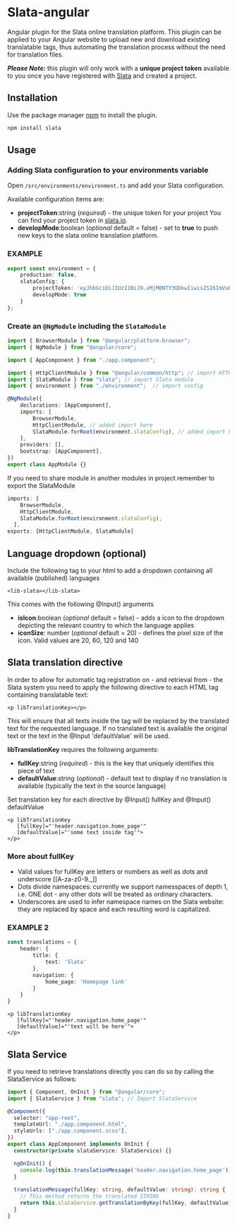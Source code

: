 # **Slata-angular**

Angular plugin for the Slata online translation platform. This plugin can be applied to your Angular website to upload new and download existing translatable tags, thus automating the translation process without the need for translation files.

_**Please Note:**_ this plugin will only work with a **unique project token** available to you once you have registered with [Slata](https://www.slata.io) and created a project.

## **Installation**

Use the package manager [npm](https://www.npmjs.com/) to install the plugin.

```bash
npm install slata
```

## **Usage**

### **Adding Slata configuration to your environments variable**

Open `/src/environments/environment.ts` and add your Slata configuration.

Available configuration items are:

* **projectToken**:string (*required*) - the unique token for your project You can find your project token in [slata.io](https://slata.io/).
* **developMode**:boolean (*optional* default = false) - set to **true** to push new keys to the slata online translation platform.

### EXAMPLE

```ts
export const environment = {
    production: false,
    slataConfig: {
        projectToken: 'eyJhbGciOiJIUzI1NiJ9.xMjM0NTY3ODkwIiwisZSI6ImVuLVpBIiwiaWF0Ijox',
        developMode: true
    }
};
```

### Create an `@NgModule` including the `SlataModule`

```ts
import { BrowserModule } from "@angular/platform-browser";
import { NgModule } from "@angular/core";

import { AppComponent } from "./app.component";

import { HttpClientModule } from "@angular/common/http"; // import HTTP module 
import { SlataModule } from "slata"; // import Slata module
import { environment } from "./environment";  // import config

@NgModule({
    declarations: [AppComponent],
    imports: [
        BrowserModule,
        HttpClientModule, // added import here
        SlataModule.forRoot(environment.slataConfig), // added import here
    ],
    providers: [],
    bootstrap: [AppComponent],
})
export class AppModule {}
```

If you need to share module in another modules in project remember to export the SlataModule

```ts
imports: [
    BrowserModule,
    HttpClientModule,
    SlataModule.forRoot(environment.slataConfig),
  ], 
exports: [HttpClientModule, SlataModule]
```

## **Language dropdown (optional)**

Include the following tag to your html to add a dropdown containing all available (published) languages

```angular2html
<lib-slata></lib-slata>
```

This comes with the following @Input() arguments

* **isIcon**:boolean (*optional* default = false) - adds a icon to the dropdown depicting the relevant country to which the language applies
* **iconSize**: number (*optional* default = 20) - defines the pixel size of the icon. Valid values are 20, 60, 120 and 140

## **Slata translation directive**

In order to allow for automatic tag registration on - and retrieval from - the Slata system you need to apply the following directive to each HTML tag containing translatable text:

```angular2html
<p libTranslationKey></p>
```

This will ensure that all texts inside the tag will be replaced by the translated text for the requested language. If no translated text is available the original text or the text in the @Input 'defaultValue' will be used.

**libTranslationKey** requires the following arguments:

* **fullKey**:string (*required*) - this is the key that uniquely identifies this piece of text
* **defaultValue**:string (*optional*) - default text to display if no translation is available (typically the text in the source language)

Set translation key for each directive by @Input() fullKey and @Input() defaultValue

```angular2html
<p libTranslationKey
   [fullKey]="'header.navigation.home_page'"
   [defaultValue]="'some text inside tag'">
</p>
```

### More about **fullKey**

* Valid values for fullKey are letters or numbers as well as dots and underscore [[A-za-z0-9\._]]
* Dots divide namespaces: currently we support namesspaces of depth 1, i.e. ONE dot - any other dots will be treated as ordinary characters.
* Underscores are used to infer namespace names on the Slata website: they are replaced by space and each resulting word is capitalized.

### EXAMPLE 2

```ts
const translations = {
    header: {
        title: {
            text: 'Slata'
        },
        navigation: {
            home_page: 'Homepage link'
        }
    }
}
```

```angular2html
<p libTranslationKey
   [fullKey]="'header.navigation.home_page'"
   [defaultValue]="'text will be here'">
</p>
```

## **Slata Service**

If you need to retrieve translations directly you can do so by calling the SlataService as follows:

```ts
import { Component, OnInit } from "@angular/core";
import { SlataService } from "slata"; // Import SlataService

@Component({
  selector: "app-root",
  templateUrl: "./app.component.html",
  styleUrls: ["./app.component.scss"],
})
export class AppComponent implements OnInit {
  constructor(private slataService: SlataService) {}

  ngOnInit() {
    console.log(this.translationMessage('header.navigation.home_page'))
  }
  
  translationMessage(fullKey: string, defaultValue: string): string {
    // This method returns the translated STRING
    return this.slataService.getTranslationByKey(fullKey, defaultValue);
  }
}
```
